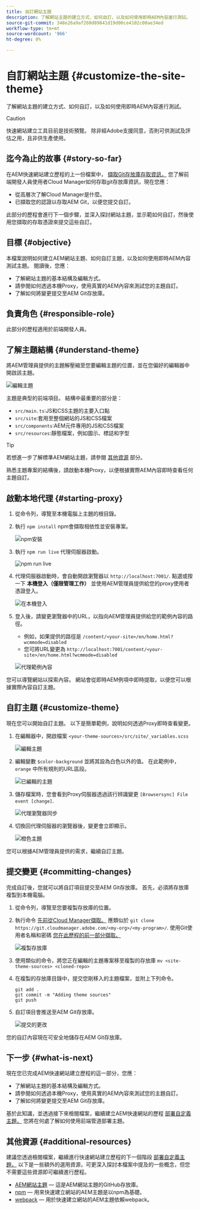 ```yaml
---
title: 自訂網站主題
description: 了解網站主題的建立方式、如何自訂，以及如何使用即時AEM內容進行測試。
source-git-commit: 348e26a9af260d89841d19d00ce4102c00ae34ed
workflow-type: tm+mt
source-wordcount: '966'
ht-degree: 0%

---
```



# 自訂網站主題 {#customize-the-site-theme}

了解網站主題的建立方式、如何自訂，以及如何使用即時AEM內容進行測試。

>[!CAUTION]
>
>快速網站建立工具目前是技術預覽。 除非經Adobe支援同意，否則可供測試及評估之用，且非供生產使用。

## 迄今為止的故事 {#story-so-far}

在AEM快速網站建立歷程的上一份檔案中， [擷取Git存放庫存取資訊，](retrieve-access.md) 您了解前端開發人員使用者Cloud Manager如何存取git存放庫資訊，現在您應：

* 從高層次了解Cloud Manager是什麼。
* 已擷取您的認證以存取AEM Git，以便您提交自訂。

此部分的歷程會進行下一個步驟，並深入探討網站主題，並示範如何自訂，然後使用您擷取的存取憑證來提交這些自訂。

## 目標 {#objective}

本檔案說明如何建立AEM網站主題、如何自訂主題，以及如何使用即時AEM內容測試主題。 閱讀後，您應：

* 了解網站主題的基本結構及編輯方式。
* 請參閱如何透過本機Proxy，使用真實的AEM內容來測試您的主題自訂。
* 了解如何將變更提交至AEM Git存放庫。

## 負責角色 {#responsible-role}

此部分的歷程適用於前端開發人員。

## 了解主題結構 {#understand-theme}

將AEM管理員提供的主題解壓縮至您要編輯主題的位置，並在您偏好的編輯器中開啟該主題。

![編輯主題](assets/edit-theme.png)

主題是典型的前端項目。 結構中最重要的部分是：

* `src/main.ts`:JS和CSS主題的主要入口點
* `src/site`:套用至整個網站的JS和CSS檔案
* `src/components`:AEM元件專用的JS和CSS檔案
* `src/resources`:靜態檔案，例如圖示、標誌和字型

>[!TIP]
>
>若想進一步了解標準AEM網站主題，請參閱 [其他資源](#additional-resources) 部分。

熟悉主題專案的結構後，請啟動本機Proxy，以便根據實際AEM內容即時查看任何主題自訂。

## 啟動本地代理 {#starting-proxy}

1. 從命令列，導覽至本機電腦上主題的根目錄。
1. 執行 `npm install` npm會擷取相依性並安裝專案。

   ![npm安裝](assets/npm-install.png)

1. 執行 `npm run live` 代理伺服器啟動。

   ![npm run live](assets/npm-run-live.png)

1. 代理伺服器啟動時，會自動開啟瀏覽器以 `http://localhost:7001/`. 點選或按一下 **本機登入（僅限管理工作）** 並使用AEM管理員提供給您的proxy使用者憑證登入。

   ![在本機登入](assets/sign-in-locally.png)

1. 登入後，請變更瀏覽器中的URL，以指向AEM管理員提供給您的範例內容的路徑。

   * 例如，如果提供的路徑是 `/content/<your-site>/en/home.html?wcmmode=disabled`
   * 您可將URL變更為 `http://localhost:7001/content/<your-site>/en/home.html?wcmmode=disabled`

   ![代理範例內容](assets/proxied-sample-content.png)

您可以導覽網站以探索內容。 網站會從即時AEM例項中即時提取，以便您可以根據實際內容自訂主題。

## 自訂主題 {#customize-theme}

現在您可以開始自訂主題。 以下是簡單範例，說明如何透過Proxy即時查看變更。

1. 在編輯器中，開啟檔案 `<your-theme-sources>/src/site/_variables.scss`

   ![編輯主題](assets/edit-theme.png)

1. 編輯變數 `$color-background` 並將其設為白色以外的值。 在此範例中， `orange` 中所有規則的URL區段。

   ![已編輯的主題](assets/edited-theme.png)

1. 儲存檔案時，您會看到Proxy伺服器透過該行辨識變更 `[Browsersync] File event [change]`.

   ![代理瀏覽器同步](assets/proxy-browsersync.png)

1. 切換回代理伺服器的瀏覽器後，變更會立即顯示。

   ![橙色主題](assets/orange-theme.png)

您可以根據AEM管理員提供的需求，繼續自訂主題。

## 提交變更 {#committing-changes}

完成自訂後，您就可以將自訂項目提交至AEM Git存放庫。 首先，必須將存放庫複製到本機電腦。

1. 從命令列，導覽至您要複製存放庫的位置。
1. 執行命令 [先前從Cloud Manager擷取。](retrieve-access.md) 應類似於 `git clone https://git.cloudmanager.adobe.com/<my-org>/<my-program>/`. 使用Git使用者名稱和密碼 [您在此歷程的前一部分擷取。](retrieve-access.md)

   ![複製存放庫](assets/clone-repo.png)

1. 使用類似的命令，將您正在編輯的主題專案移至複製的存放庫 `mv <site-theme-sources> <cloned-repo>`
1. 在複製的存放庫目錄中，提交您剛移入的主題檔案，並附上下列命令。

   ```text
   git add .
   git commit -m "Adding theme sources"
   git push
   ```

1. 自訂項目會推送至AEM Git存放庫。

   ![提交的更改](assets/changes-committed.png)

您的自訂內容現在可安全地儲存在AEM Git存放庫。

## 下一步 {#what-is-next}

現在您已完成AEM快速網站建立歷程的這一部分，您應：

* 了解網站主題的基本結構及編輯方式。
* 請參閱如何透過本機Proxy，使用真實的AEM內容來測試您的主題自訂。
* 了解如何將變更提交至AEM Git存放庫。

基於此知識，並透過接下來檢閱檔案，繼續建立AEM快速網站的歷程 [部署自定義主題，](deploy-theme.md) 您將在何處了解如何使用前端管道部署主題。

## 其他資源 {#additional-resources}

建議您透過檢閱檔案，繼續進行快速網站建立歷程的下一個階段 [部署自定義主題，](deploy-theme.md) 以下是一些額外的選用資源，可更深入探討本檔案中提及的一些概念，但您不需要這些資源即可繼續進行歷程。

* [AEM網站主題](https://github.com/adobe/aem-site-template-standard-theme-e2e)  — 這是AEM網站主題的GitHub存放庫。
* [npm](https://www.npmjs.com)  — 用來快速建立網站的AEM主題是以npm為基礎。
* [webpack](https://webpack.js.org)  — 用於快速建立網站的AEM主題依賴webpack。